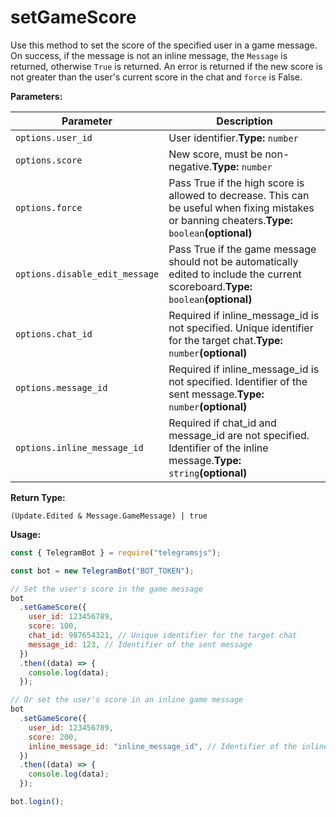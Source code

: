 # setGameScore

Use this method to set the score of the specified user in a game message. On success, if the message is not an inline message, the `Message` is returned, otherwise `True` is returned. An error is returned if the new score is not greater than the user's current score in the chat and `force` is False.

**Parameters:**

| Parameter                      | Description                                                                                                                                       |
| ------------------------------ | ------------------------------------------------------------------------------------------------------------------------------------------------- |
| `options.user_id`              | User identifier.**Type:** `number`                                                                                                                |
| `options.score`                | New score, must be non-negative.**Type:** `number`                                                                                                |
| `options.force`                | Pass True if the high score is allowed to decrease. This can be useful when fixing mistakes or banning cheaters.**Type:** `boolean`**(optional)** |
| `options.disable_edit_message` | Pass True if the game message should not be automatically edited to include the current scoreboard.**Type:** `boolean`**(optional)**              |
| `options.chat_id`              | Required if inline_message_id is not specified. Unique identifier for the target chat.**Type:** `number`**(optional)**                            |
| `options.message_id`           | Required if inline_message_id is not specified. Identifier of the sent message.**Type:** `number`**(optional)**                                   |
| `options.inline_message_id`    | Required if chat_id and message_id are not specified. Identifier of the inline message.**Type:** `string`**(optional)**                           |

**Return Type:**

`(Update.Edited & Message.GameMessage) | true`

**Usage:**

```javascript
const { TelegramBot } = require("telegramsjs");

const bot = new TelegramBot("BOT_TOKEN");

// Set the user's score in the game message
bot
  .setGameScore({
    user_id: 123456789,
    score: 100,
    chat_id: 987654321, // Unique identifier for the target chat
    message_id: 123, // Identifier of the sent message
  })
  .then((data) => {
    console.log(data);
  });

// Or set the user's score in an inline game message
bot
  .setGameScore({
    user_id: 123456789,
    score: 200,
    inline_message_id: "inline_message_id", // Identifier of the inline message
  })
  .then((data) => {
    console.log(data);
  });

bot.login();
```
